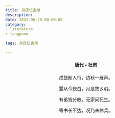 ```yaml
---
title: 月夜忆舍弟
description:
date: 2022-06-29 00:00:00
category:
- literature
- tangpoem

tags: 月夜忆舍弟

---
```


<div id="poem-author">
唐代 • 杜甫
</div>
<div id="poem-body">
<p class="poem-paragraph">戍鼓断人行，边秋一雁声。</p>
<p class="poem-paragraph">露从今夜白，月是故乡明。</p>
<p class="poem-paragraph">有弟皆分散，无家问死生。</p>
<p class="poem-paragraph">寄书长不达，况乃未休兵。</p>

</div>

<style>

#poem-author {
    width: 100%;
    text-align: center;
    margin: 20px 0;
    font-weight: bold;
}
#poem-body {
    width: 100%;
    text-align: center;
}
.poem-paragraph {
    font-family: "仿宋"
}

</style>